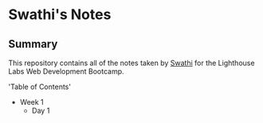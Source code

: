 # Swathi's Notes

## Summary 
This repository contains all of the notes taken by [Swathi](https://github.com/swathij943) for the Lighthouse Labs Web Development Bootcamp.

'Table of Contents'
* Week 1
  * Day 1
